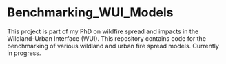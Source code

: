 # Benchmarking_WUI_Models
This project is part of my PhD on wildfire spread and impacts in the Wildland-Urban Interface (WUI). This repository contains code for the benchmarking of various wildland and urban fire spread models. Currently in progress.
